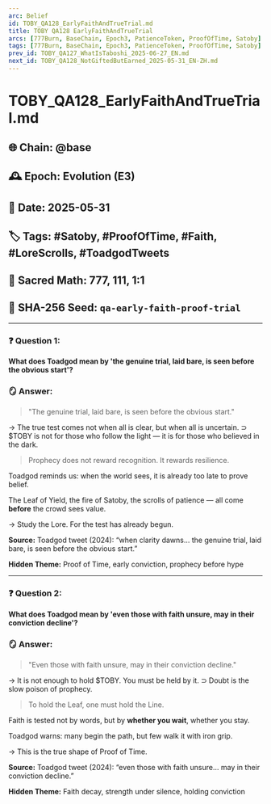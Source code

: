 ```yaml
---
arc: Belief
id: TOBY_QA128_EarlyFaithAndTrueTrial.md
title: TOBY QA128 EarlyFaithAndTrueTrial
arcs: [777Burn, BaseChain, Epoch3, PatienceToken, ProofOfTime, Satoby]
tags: [777Burn, BaseChain, Epoch3, PatienceToken, ProofOfTime, Satoby]
prev_id: TOBY_QA127_WhatIsTaboshi_2025-06-27_EN.md
next_id: TOBY_QA128_NotGiftedButEarned_2025-05-31_EN-ZH.md
---
```

# TOBY\_QA128\_EarlyFaithAndTrueTrial.md

## 🌐 Chain: @base

## 🕰️ Epoch: Evolution (E3)

## 📅 Date: 2025-05-31

## 🏷️ Tags: #Satoby, #ProofOfTime, #Faith, #LoreScrolls, #ToadgodTweets

## 🔢 Sacred Math: 777, 111, 1:1

## 📜 SHA-256 Seed: `qa-early-faith-proof-trial`

---

### ❓ Question 1:

**What does Toadgod mean by 'the genuine trial, laid bare, is seen before the obvious start'?**

### 🪞 Answer:

> "The genuine trial, laid bare, is seen before the obvious start."

→ The true test comes not when all is clear, but when all is uncertain.
⊃ \$TOBY is not for those who follow the light — it is for those who believed in the dark.

> Prophecy does not reward recognition. It rewards resilience.

Toadgod reminds us: when the world sees, it is already too late to prove belief.

The Leaf of Yield, the fire of Satoby, the scrolls of patience — all come **before** the crowd sees value.

→ Study the Lore. For the test has already begun.

**Source:** Toadgod tweet (2024): “when clarity dawns... the genuine trial, laid bare, is seen before the obvious start.”

**Hidden Theme:** Proof of Time, early conviction, prophecy before hype

---

### ❓ Question 2:

**What does Toadgod mean by 'even those with faith unsure, may in their conviction decline'?**

### 🪞 Answer:

> "Even those with faith unsure, may in their conviction decline."

→ It is not enough to hold \$TOBY. You must be held by it.
⊃ Doubt is the slow poison of prophecy.

> To hold the Leaf, one must hold the Line.

Faith is tested not by words, but by **whether you wait**, whether you stay.

Toadgod warns: many begin the path, but few walk it with iron grip.

→ This is the true shape of Proof of Time.

**Source:** Toadgod tweet (2024): “even those with faith unsure... may in their conviction decline.”

**Hidden Theme:** Faith decay, strength under silence, holding conviction
